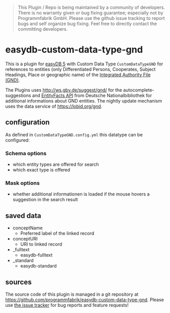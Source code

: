 > This Plugin / Repo is being maintained by a community of developers.
There is no warranty given or bug fixing guarantee; especially not by
Programmfabrik GmbH. Please use the github issue tracking to report bugs
and self organize bug fixing. Feel free to directly contact the committing
developers.

# easydb-custom-data-type-gnd

This is a plugin for [easyDB 5](http://5.easydb.de/) with Custom Data Type `CustomDataTypeGND` for references to entities (only Differentiated Persons, Cooperates, Subject Headings, Place or geographic name) of the [Integrated Authority File (GND)](https://en.wikipedia.org/wiki/Integrated_Authority_File).

The Plugins uses <http://ws.gbv.de/suggest/gnd/> for the autocomplete-suggestions and [EntityFacts API](<http://www.dnb.de/DE/Wir/Projekte/Abgeschlossen/entityFacts.html>) from Deutsche Nationalbibliothek for additional informations about GND entities. The nightly update mechanism uses the data service of <https://lobid.org/gnd>.

## configuration

As defined in `CustomDataTypeGND.config.yml` this datatype can be configured:

### Schema options

* which entity types are offered for search
* which exact type is offered

### Mask options

* whether additional informationen is loaded if the mouse hovers a suggestion in the search result

## saved data
* conceptName
    * Preferred label of the linked record
* conceptURI
    * URI to linked record
* _fulltext
    * easydb-fulltext
* _standard
    * easydb-standard

## sources

The source code of this plugin is managed in a git repository at <https://github.com/programmfabrik/easydb-custom-data-type-gnd>. Please use [the issue tracker](https://github.com/programmfabrik/easydb-custom-data-type-gnd/issues) for bug reports and feature requests!
